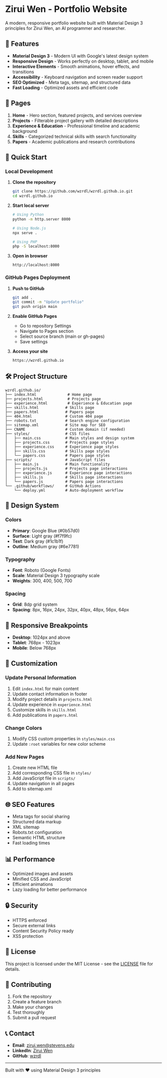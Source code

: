 # Zirui Wen - Portfolio Website

A modern, responsive portfolio website built with Material Design 3 principles for Zirui Wen, an AI programmer and researcher.

## 🌟 Features

- **Material Design 3** - Modern UI with Google's latest design system
- **Responsive Design** - Works perfectly on desktop, tablet, and mobile
- **Interactive Elements** - Smooth animations, hover effects, and transitions
- **Accessibility** - Keyboard navigation and screen reader support
- **SEO Optimized** - Meta tags, sitemap, and structured data
- **Fast Loading** - Optimized assets and efficient code

## 📱 Pages

1. **Home** - Hero section, featured projects, and services overview
2. **Projects** - Filterable project gallery with detailed descriptions
3. **Experience & Education** - Professional timeline and academic background
4. **Skills** - Categorized technical skills with search functionality
5. **Papers** - Academic publications and research contributions

## 🚀 Quick Start

### Local Development

1. **Clone the repository**
   ```bash
   git clone https://github.com/wzrdl/wzrdl.github.io.git
   cd wzrdl.github.io
   ```

2. **Start local server**
   ```bash
   # Using Python
   python -m http.server 8000
   
   # Using Node.js
   npx serve .
   
   # Using PHP
   php -S localhost:8000
   ```

3. **Open in browser**
   ```
   http://localhost:8000
   ```

### GitHub Pages Deployment

1. **Push to GitHub**
   ```bash
   git add .
   git commit -m "Update portfolio"
   git push origin main
   ```

2. **Enable GitHub Pages**
   - Go to repository Settings
   - Navigate to Pages section
   - Select source branch (main or gh-pages)
   - Save settings

3. **Access your site**
   ```
   https://wzrdl.github.io
   ```

## 🛠️ Project Structure

```
wzrdl.github.io/
├── index.html              # Home page
├── projects.html           # Projects page
├── experience.html         # Experience & Education page
├── skills.html            # Skills page
├── papers.html            # Papers page
├── 404.html               # Custom 404 page
├── robots.txt             # Search engine configuration
├── sitemap.xml            # Site map for SEO
├── CNAME                  # Custom domain (if needed)
├── styles/                # CSS files
│   ├── main.css           # Main styles and design system
│   ├── projects.css       # Projects page styles
│   ├── experience.css     # Experience page styles
│   ├── skills.css         # Skills page styles
│   └── papers.css         # Papers page styles
├── scripts/               # JavaScript files
│   ├── main.js            # Main functionality
│   ├── projects.js        # Projects page interactions
│   ├── experience.js      # Experience page interactions
│   ├── skills.js          # Skills page interactions
│   └── papers.js          # Papers page interactions
└── .github/workflows/     # GitHub Actions
    └── deploy.yml         # Auto-deployment workflow
```

## 🎨 Design System

### Colors
- **Primary**: Google Blue (#0b57d0)
- **Surface**: Light gray (#f7f9fc)
- **Text**: Dark gray (#1c1b1f)
- **Outline**: Medium gray (#6e7781)

### Typography
- **Font**: Roboto (Google Fonts)
- **Scale**: Material Design 3 typography scale
- **Weights**: 300, 400, 500, 700

### Spacing
- **Grid**: 8dp grid system
- **Spacing**: 8px, 16px, 24px, 32px, 40px, 48px, 56px, 64px

## 📱 Responsive Breakpoints

- **Desktop**: 1024px and above
- **Tablet**: 768px - 1023px
- **Mobile**: Below 768px

## 🔧 Customization

### Update Personal Information
1. Edit `index.html` for main content
2. Update contact information in footer
3. Modify project details in `projects.html`
4. Update experience in `experience.html`
5. Customize skills in `skills.html`
6. Add publications in `papers.html`

### Change Colors
1. Modify CSS custom properties in `styles/main.css`
2. Update `:root` variables for new color scheme

### Add New Pages
1. Create new HTML file
2. Add corresponding CSS file in `styles/`
3. Add JavaScript file in `scripts/`
4. Update navigation in all pages
5. Add to sitemap.xml

## 🌐 SEO Features

- Meta tags for social sharing
- Structured data markup
- XML sitemap
- Robots.txt configuration
- Semantic HTML structure
- Fast loading times

## 📊 Performance

- Optimized images and assets
- Minified CSS and JavaScript
- Efficient animations
- Lazy loading for better performance

## 🔒 Security

- HTTPS enforced
- Secure external links
- Content Security Policy ready
- XSS protection

## 📄 License

This project is licensed under the MIT License - see the [LICENSE](LICENSE) file for details.

## 🤝 Contributing

1. Fork the repository
2. Create a feature branch
3. Make your changes
4. Test thoroughly
5. Submit a pull request

## 📞 Contact

- **Email**: zirui.wen@stevens.edu
- **LinkedIn**: [Zirui Wen](https://linkedin.com/in/zirui-wen)
- **GitHub**: [wzrdl](https://github.com/wzrdl)

---

Built with ❤️ using Material Design 3 principles
